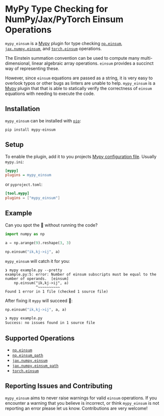 # MyPy Type Checking for NumPy/Jax/PyTorch Einsum Operations

`mypy_einsum` is a [Mypy](https://mypy.readthedocs.io/) plugin for type checking [`np.einsum`](https://numpy.org/doc/stable/reference/generated/numpy.einsum.html), [`jax.numpy.einsum`](https://jax.readthedocs.io/en/latest/_autosummary/jax.numpy.einsum.html), and [`torch.einsum`](https://pytorch.org/docs/stable/generated/torch.einsum.html) operations.

The Einstein summation convention can be used to compute many multi-dimensional, linear algebraic array operations. `einsum` provides a succinct way of representing these.

However, since `einsum` equations are passed as a string, it is very easy to overlook typos or other bugs as linters are unable to help.
`mypy_einsum` is a [Mypy](https://mypy.readthedocs.io/) plugin that that is able to statically verify the correctness of `einsum` equations with needing to execute the code.

## Installation

`mypy_einsum` can be installed with [`pip`](https://pip.pypa.io/):

```shell
pip install mypy-einsum
```

## Setup

To enable the plugin, add it to you projects [Mypy configuration file](https://mypy.readthedocs.io/en/stable/config_file.html).
Usually `mypy.ini`:

```ini
[mypy]
plugins = mypy_einsum
```

or `pyproject.toml`:

```toml
[tool.mypy]
plugins = ["mypy_einsum"]
```

## Example

Can you spot the 🐛 without running the code?

```python
import numpy as np

a = np.arange(9).reshape(3, 3)

np.einsum("ik,kj->ij", a)
```

`mypy_einsum` will catch it for you:

```shell
❯ mypy example.py --pretty
example.py:5: error: Number of einsum subscripts must be equal to the
number of operands.  [einsum]
    np.einsum("ik,kj->ij", a)
              ^~~~~~~~~~~
Found 1 error in 1 file (checked 1 source file)
```

After fixing it `mypy` will succeed 🎉:

```python
np.einsum("ik,kj->ij", a, a)
```

```bash
❯ mypy example.py
Success: no issues found in 1 source file
```

## Supported Operations

- [`np.einsum`](https://numpy.org/doc/stable/reference/generated/numpy.einsum.html)
- [`np.einsum_path`](https://numpy.org/doc/stable/reference/generated/numpy.einsum_path.html)
- [`jax.numpy.einsum`](https://jax.readthedocs.io/en/latest/_autosummary/jax.numpy.einsum.html)
- [`jax.numpy.einsum_path`](https://jax.readthedocs.io/en/latest/_autosummary/jax.numpy.einsum_path.html)
- [`torch.einsum`](https://pytorch.org/docs/stable/generated/torch.einsum.html)

## Reporting Issues and Contributing

`mypy_einsum` aims to never raise warnings for valid `einsum` operations. If you encounter a warning that you believe is incorrect, or think `mypy_einsum` is not reporting an error please let us know. Contributions are very welcome!
